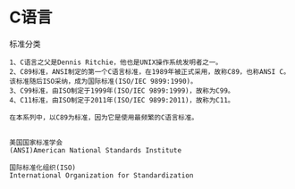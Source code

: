
# C语言

标准分类

	1、C语言之父是Dennis Ritchie，他也是UNIX操作系统发明者之一。
	2、C89标准，ANSI制定的第一个C语言标准，在1989年被正式采用，故称C89，也称ANSI C。
	该标准随后ISO采纳，成为国际标准(ISO/IEC 9899:1990)。
	3、C99标准，由ISO制定于1999年(ISO/IEC 9899:1999)，故称为C99。
	4、C11标准，由ISO制定于2011年(ISO/IEC 9899:2011)，故称为C11。

	在本系列中，以C89为标准，因为它是使用最频繁的C语言标准。


	美国国家标准学会
	(ANSI)American National Standards Institute

	国际标准化组织(ISO)
	International Organization for Standardization